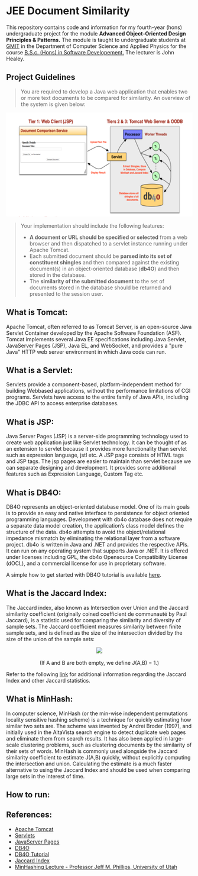 # JEE Document Similarity
This repository contains code and information for my fourth-year (hons) undergraduate project for the module **Advanced Object-Oriented Design Principles & Patterns.**
The module is taught to undergraduate students at [GMIT](http://www.gmit.ie/) in the Department of Computer Science and Applied Physics for the course [B.S.c. (Hons) in Software Developement.](https://www.gmit.ie/software-development/bachelor-science-honours-software-development)
The lecturer is John Healey.

## Project Guidelines
> You are required to develop a Java web application that enables two or more text documents to be compared for similarity. An overview of the system is given below:  
<p align="center">
  <img width="627" height="281" src="https://github.com/RicardsGraudins/JEE-Document-Similarity/blob/master/Resources/Design.PNG">
</p>

> Your implementation should include the following features:   
> * **A document or URL should be specified or selected** from a web browser and then dispatched to a servlet instance running under Apache Tomcat.  
> * Each submitted document should be **parsed into its set of constituent shingles** and then compared against the existing document(s) in an object-oriented database (**db4O**) and then stored in the database.  
> * The **similarity of the submitted document** to the set of documents stored in the database should be returned and presented to the session user.

## What is Tomcat:
Apache Tomcat, often referred to as Tomcat Server, is an open-source Java Servlet Container developed by the Apache Software Foundation (ASF). Tomcat implements several Java EE specifications including Java Servlet, JavaServer Pages (JSP), Java EL, and WebSocket, and provides a "pure Java" HTTP web server environment in which Java code can run.

## What is a Servlet:
Servlets provide a component-based, platform-independent method for building Webbased applications, without the performance limitations of CGI programs. Servlets have access to the entire family of Java APIs, including the JDBC API to access enterprise databases.

## What is JSP:
Java Server Pages (JSP) is a server-side programming technology used to create web application just like Servlet technology. It can be thought of as an extension to servlet because it provides more functionality than servlet such as expression language, jstl etc.
A JSP page consists of HTML tags and JSP tags. The jsp pages are easier to maintain than servlet because we can separate designing and development. It provides some additional features such as Expression Language, Custom Tag etc.

## What is DB4O:
DB4O represents an object-oriented database model. One of its main goals is to provide an easy and native interface to persistence for object oriented programming languages. Development with db4o database does not require a separate data model creation, the application’s class model defines the structure of the data. db4o attempts to avoid the object/relational impedance mismatch by eliminating the relational layer from a software project. db4o is written in Java and .NET and provides the respective APIs. It can run on any operating system that supports Java or .NET. It is offered under licenses including GPL, the db4o Opensource Compatibility License (dOCL), and a commercial license for use in proprietary software.  

A simple how to get started with DB4O tutorial is available [here](http://www.odbms.org/wp-content/uploads/2013/11/db4o-7.10-tutorial-java.pdf).

## What is the Jaccard Index:
The Jaccard index, also known as Intersection over Union and the Jaccard similarity coefficient (originally coined coefficient de communauté by Paul Jaccard), is a statistic used for comparing the similarity and diversity of sample sets. The Jaccard coefficient measures similarity between finite sample sets, and is defined as the size of the intersection divided by the size of the union of the sample sets:  
<p align="center">
  <img width="auto" height="auto" src="http://latex.codecogs.com/gif.latex?J%28A%2CB%29%20%3D%20%5Cfrac%7B%5Cleft%20%7C%20A%20%5Ccap%20B%5Cright%20%7C%7D%7B%5Cleft%20%7CA%20%5Ccup%20B%5Cright%20%7C%7D%20%3D%20%5Cfrac%7B%5Cleft%20%7CA%20%5Ccap%20B%5Cright%20%7C%7D%7B%5Cleft%20%7CA%5Cright%20%7C%20&plus;%20%5Cleft%20%7CB%5Cright%20%7C%20-%20%5Cleft%20%7C%20A%20%5Ccap%20B%20%5Cright%20%7C%7D">
</p>
<p align="center">
  (If A and B are both empty, we define J(A,B) = 1.)
</p>

Refer to the following [link](https://en.wikipedia.org/wiki/Jaccard_index) for additional information regarding the Jaccard Index and other Jaccard statistics.

## What is MinHash:
In computer science, MinHash (or the min-wise independent permutations locality sensitive hashing scheme) is a technique for quickly estimating how similar two sets are. The scheme was invented by Andrei Broder (1997), and initially used in the AltaVista search engine to detect duplicate web pages and eliminate them from search results. It has also been applied in large-scale clustering problems, such as clustering documents by the similarity of their sets of words. MinHash is commonly used alongside the Jaccard similarity coefficient to estimate J(A,B) quickly, without explicitly computing the intersection and union. Calculating the estimate is a much faster alternative to using the Jaccard Index and should be used when comparing large sets in the interest of time.

## How to run:

## References:
* [Apache Tomcat](http://tomcat.apache.org/)
* [Servlets](https://www.tutorialspoint.com/servlets/)
* [JavaServer Pages](https://www.tutorialspoint.com/jsp/)
* [DB4O](https://en.wikipedia.org/wiki/Db4o)
* [DB4O Tutorial](http://www.odbms.org/wp-content/uploads/2013/11/db4o-7.10-tutorial-java.pdf)
* [Jaccard Index](https://en.wikipedia.org/wiki/Jaccard_index)
* [MinHashing Lecture - Professor Jeff M. Phillips, University of Utah](https://www.youtube.com/watch?v=PV_i0xXisUs)
